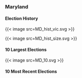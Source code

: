 ### Maryland

#### Election History
{{< image src=MD_hist_vic.svg >}}

{{< image src=MD_hist_size.svg >}}

#### 10 Largest Elections
{{< image src=MD_10.svg >}}

#### 10 Most Recent Elections

